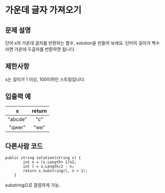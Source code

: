 ﻿# 가운데 글자 가져오기

## 문제 설명

단어 s의 가운데 글자를 반환하는 함수, solution을 만들어 보세요. 단어의 길이가 짝수라면 가운데 두글자를 반환하면 됩니다.

## 제한사항

s는 길이가 1 이상, 100이하인 스트링입니다.

## 입출력 예

|    s    | return |
| :-----: | :----: |
| "abcde" |  "c"   |
| "qwer"  |  "we"  |

## 다른사람 코드

```
public string solution(string s) {
        int n = (s.Length+ 1)%2;
        int l = s.Length/2 - n;
        return s.Substring(l, n + 1);
    }
```

substring으로 깔끔하게 가능.
